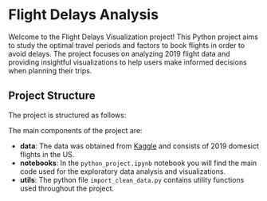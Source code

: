 # Flight Delays Analysis

Welcome to the Flight Delays Visualization project! This Python project aims to study the optimal travel periods and factors to book flights in order to avoid delays. The project focuses on analyzing 2019 flight data and providing insightful visualizations to help users make informed decisions when planning their trips.

## Project Structure

The project is structured as follows:

The main components of the project are:

- **data**: The data was obtained from [Kaggle](https://www.kaggle.com/datasets/threnjen/2019-airline-delays-and-cancellations?select=raw_data_documentation.txt) and consists of 2019 domesict flights in the US. 
- **notebooks**: In the `python_project.ipynb` notebook you will find the main code used for the exploratory data analysis and visualizations.
- **utils**: The python file `import_clean_data.py` contains utility functions used throughout the project.

